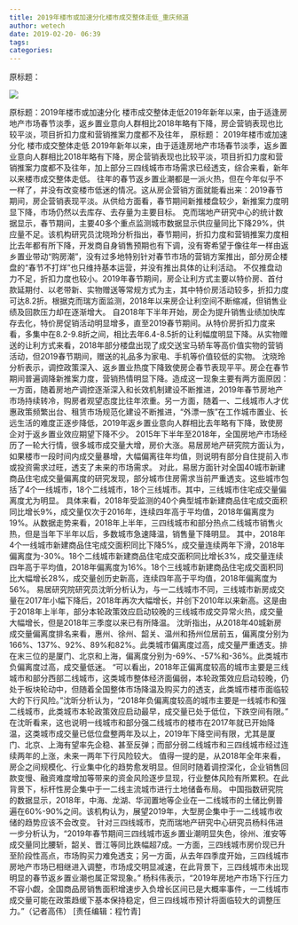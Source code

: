 ```yaml
---
title: 2019年楼市或加速分化楼市成交整体走低_重庆频道
author: wetech
date: 2019-02-20- 06:39
tags: 
categories: 
---
```

原标题：
<!-- more -->
                
<img align="center" border="0" src="http://p2.ifengimg.com/a/2016/0810/204c433878d5cf9size1_w16_h16.png" />
                
            
原标题：2019年楼市或加速分化 楼市成交整体走低2019年新年以来，由于适逢房地产市场春节淡季，返乡置业意向人群相比2018年略有下降，房企营销表现也比较平淡，项目折扣力度和营销推案力度都不及往年，
原标题：
2019年楼市或加速分化 楼市成交整体走低
2019年新年以来，由于适逢房地产市场春节淡季，返乡置业意向人群相比2018年略有下降，房企营销表现也比较平淡，项目折扣力度和营销推案力度都不及往年，加上部分三四线城市市场需求已经透支，综合来看，新年以来楼市成交整体走低。
往年的春节返乡置业潮都是一派火热，但在今年似乎不一样了，并没有改变楼市低迷的情况。这从房企营销方面就能看出来：2019春节期间，房企营销表现平淡。从供给方面看，春节期间新推楼盘较少，新推案力度明显下降，市场仍然以去库存、去存量为主要目标。
克而瑞地产研究中心的统计数据显示，春节期间，主要40多个重点监测城市数据显示供应量同比下降29%，供应量不足。该机构研究员沈晓玲分析指出，春节期间，折扣力度和营销推案力度相比去年都有所下降，开发商自身销售预期也有下调，没有寄希望于像往年一样由返乡置业带动“购房潮”，没有过多地特别针对春节市场的营销方案推出，部分房企楼盘的“春节不打烊”也只维持基本运营，并没有推出具体的让利活动。
不仅推盘动力不足，折扣力度也较小。2019年春节期间，房企让利方式主要以特价房、首付款延期付、以老带新、实物赠送等常规方式为主，其中特价房活动较多，折扣力度可达8.2折。根据克而瑞方面监测，2018年以来房企让利空间不断缩减，但销售业绩及回款压力却在逐渐增大。
自2018年下半年开始，房企为提升销售业绩加快库存去化，特价房促销活动明显增多，直至2019春节期间。从特价房折扣力度来看，多集中在8.2-9.8折之间，相比去年6.4-8.5折的让利幅度明显下降。从实物赠送的让利方式来看，2018年部分楼盘出现了成交送宝马轿车等高价值实物的营销活动，但2019春节期间，赠送的礼品多为家电、手机等价值较低的实物。
沈晓玲分析表示，调控政策深入、返乡置业热度下降致使房企春节表现平平。房企在春节期间普遍调降新推案力度，营销热情明显下降。造成这一现象主要有两方面原因：一方面，随着房地产调控逐渐深入和长效机制建设不断推进，2019年春节房地产市场持续转冷，购房者观望态度比往年浓重。另一方面，随着一、二线城市人才优惠政策频繁出台、租赁市场规范化建设不断推进，“外漂一族”在工作城市置业、长远生活的难度正逐步降低，2019年返乡置业意向人群相比去年略有下降，致使房企对于返乡置业效应期望下降不少。
2015年下半年至2018年，全国房地产市场经历了一轮大行情，很多城市成交量大增，房价大涨。易居房地产研究院方面认为，如果楼市一段时间内成交量暴增，大幅偏离往年均值，则说明有部分自住提前入市或投资需求过旺，透支了未来的市场需求。
对此，易居方面针对全国40城市新建商品住宅成交量偏离度的研究发现，部分城市住房需求当前严重透支。这些城市包括了4个一线城市，18个二线城市，18个三线城市。其中，三线城市住宅成交量偏离度尤为明显。
具体来看，2018年受监测的40个典型城市新建商品住宅成交面积同比增长9%，成交量仅次于2016年，连续四年高于平均值，2018年偏离度为19%。从数据走势来看，2018年上半年，三四线城市和部分热点二线城市销售火热，但是当年下半年以后，多数城市急速降温，销售量下降明显。
其中，2018年4个一线城市新建商品住宅成交面积同比下降5%，成交量连续两年下滑，2018年偏离度为-30%。18个二线城市新建商品住宅成交面积同比增长3%，成交量连续四年高于平均值，2018年偏离度为16%。18个三线城市新建商品住宅成交面积同比大幅增长28%，成交量创历史新高，连续四年高于平均值，2018年偏离度为56%。
易居研究院研究员沈昕分析认为，与一二线城市不同，三线城市新房成交量在2017年小幅下降后，2018年再次大幅增长，并创下2010年以来新高。这是由于2018年上半年，部分本轮政策效应启动较晚的三线城市成交异常火热，成交量大幅增长，但是2018年三季度以来已有所降温。
沈昕指出，从2018年40城新房成交量偏离度排名来看，惠州、徐州、韶关、温州和扬州位居前五，偏离度分别为166%、137%、92%、89%和82%。此类城市偏离度过高，成交量严重透支。排在末三位的是厦门、北京和上海，偏离度分别为-69%、-57%和-36%。此类城市负偏离度过高，成交量低迷。
“可以看出，2018年正偏离度较高的城市主要是三线城市和部分西部二线城市，这类城市整体经济面偏弱，本轮政策效应启动较晚，仍处于板块轮动中，但随着全国整体市场降温及购买力的透支，此类城市楼市面临较大的下行风险。”沈昕分析认为，“2018年负偏离度较高的城市主要是一线城市和强二线城市，此类城市本轮政策效应启动最早，成交量已处于低位，下跌空间有限。”
在沈昕看来，这也说明一线城市和部分强二线城市的楼市在2017年就已开始降温，这类城市成交量已低位盘整两年及以上，2019年下降空间有限，尤其是厦门、北京、上海有望率先企稳、甚至反弹；而部分弱二线城市和三四线城市经过连续两年的上涨，未来一两年下行风险较大。
值得一提的是，从2018年全年来看，房企之间规模化、行业集中化的趋势愈发明显。但同时随着调控深化，企业销售回款变慢、融资难度增加等带来的资金风险逐步显现，行业整体风险有所累积。在此背景下，标杆性房企集中于一二线主流城市进行土地储备布局。
中国指数研究院的数据显示，2018年，中海、龙湖、华润置地等企业在一二线城市的土储比例普遍在60%-90%之间。该机构认为，展望2019年，大型房企集中于一二线城市收储的趋势应该不会改变。
针对三四线城市，克而瑞地产研究中心研究员杨科伟进一步分析认为，“2019年春节期间三四线城市返乡置业潮明显失色，徐州、淮安等成交量同比腰斩，韶关、晋江等同比跌幅超7成。一方面，三四线城市房价现已升至阶段性高点，市场购买力难免透支；另一方面，从去年四季度开始，三四线城市房地产市场已相继进入调整，市场成交明显减速，在此背景下，三四线城市未出现明显的春节返乡置业潮也属正常现象。”
杨科伟表示，“2019年房地产市场下行压力不容小觑，全国商品房销售面积增速步入负增长区间已是大概率事件，一二线城市成交量可能在政策趋缓下基本保持稳定，但三四线城市预计将面临较大的调整压力。”（记者高伟）
[责任编辑：程竹青]
            
